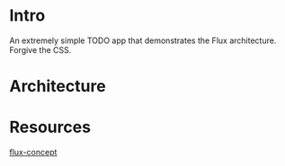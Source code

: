 # Intro

An extremely simple TODO app that demonstrates the Flux architecture. Forgive the CSS.

# Architecture

# Resources

[flux-concept](https://github.com/facebook/flux/tree/master/examples/flux-concepts)

